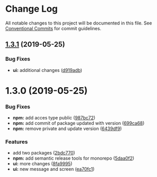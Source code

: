 # Change Log

All notable changes to this project will be documented in this file.
See [Conventional Commits](https://conventionalcommits.org) for commit guidelines.

## [1.3.1](https://github.com/forforeach/lerna-poc/compare/@general/ui@1.3.0...@general/ui@1.3.1) (2019-05-25)


### Bug Fixes

* **ui:** additional changes ([d919adb](https://github.com/forforeach/lerna-poc/commit/d919adb))





# 1.3.0 (2019-05-25)


### Bug Fixes

* **npm:** add acces type public ([987bc72](https://github.com/forforeach/lerna-poc/commit/987bc72))
* **npm:** add commit of package updated with version ([699ca68](https://github.com/forforeach/lerna-poc/commit/699ca68))
* **npm:** remove private and update version ([6439df9](https://github.com/forforeach/lerna-poc/commit/6439df9))


### Features

* add two packages ([2bdc770](https://github.com/forforeach/lerna-poc/commit/2bdc770))
* **npm:** add semantic release tools for monorepo ([5daa0f2](https://github.com/forforeach/lerna-poc/commit/5daa0f2))
* **ui:** more changes ([8fa9995](https://github.com/forforeach/lerna-poc/commit/8fa9995))
* **ui:** new message and screen ([ea70fc1](https://github.com/forforeach/lerna-poc/commit/ea70fc1))
